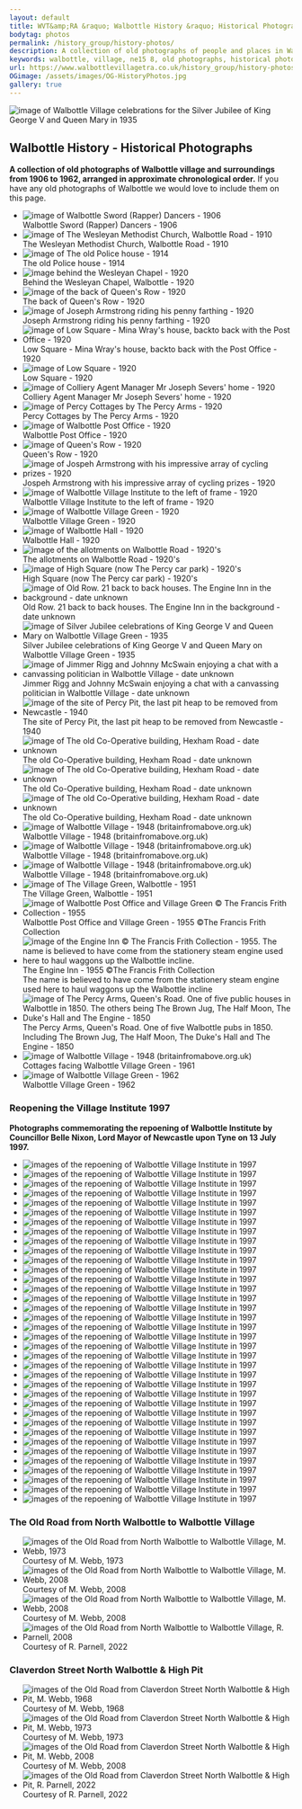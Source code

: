 ```yaml
---
layout: default
title: WVT&amp;RA &raquo; Walbottle History &raquo; Historical Photographs
bodytag: photos
permalink: /history_group/history-photos/
description: A collection of old photographs of people and places in Walbottle village and surroundings from 1906 to 1962, arranged in approximate chronological order.
keywords: walbottle, village, ne15 8, old photographs, historical photographs, old photos, historical photos
url: https://www.walbottlevillagetra.co.uk/history_group/history-photos/
OGimage: /assets/images/OG-HistoryPhotos.jpg
gallery: true
---
```

<div class="container-fluid">
	<div class="row">
		<div class="mastImg">
			<img src="/assets/images/masthead-historyPhotos.jpg" class="img-responsive" alt="image of Walbottle Village celebrations for the Silver Jubilee of King George V and Queen Mary in 1935"/>
		</div>
	</div>
</div>
<div class="container-fluid historyBG"> <!-- container-fluid -->
	<div class="row"> <!-- row -->
		<div class="col-sm-1 col-xs-0"></div>
		<div class="col-sm-10 col-xs-12 mainPanel">
			<div class="row"> <!-- row -->
				<div class="col-xs-12">
			  		<h2>Walbottle History - Historical Photographs</h2>
			  		<p><strong>A collection of old photographs of Walbottle village and surroundings from 1906 to 1962, arranged in approximate chronological order.</strong> If you have any old photographs of Walbottle we would love to include them on this page.</p>
<!-- feature slider -->
					<!-- feature slider -->				
					<div class="demo hasActive">
                    	<ul id="imageGallery3" class="gallery list-unstyled">
							<li data-thumb="/assets/images/history/rapperDancers-1906.jpg" data-src="/assets/images/history/rapperDancers-1906.jpg"><img src="/assets/images/history/rapperDancers-1906.jpg" alt="image of Walbottle Sword (Rapper) Dancers - 1906" class="img-responsive" /><br>
	<caption>Walbottle Sword (Rapper) Dancers - 1906</caption></li>
							<li data-thumb="/assets/images/history/h-img01.jpg" data-src="/assets/images/history/h-img01.jpg"><img src="/assets/images/history/h-img01.jpg" alt="image of The Wesleyan Methodist Church, Walbottle Road - 1910" class="img-responsive" /><br>
	<caption>The Wesleyan Methodist Church, Walbottle Road - 1910</caption></li>
							<li data-thumb="/assets/images/history/policeHouse-1914.jpg" data-src="/assets/images/history/policeHouse-1914.jpg"><img src="/assets/images/history/policeHouse-1914.jpg" alt="image of The old Police house - 1914" class="img-responsive" /><br>
	<caption>The old Police house - 1914</caption></li>
							<li data-thumb="/assets/images/history/Behind-the-Weslyan-Chapel-2048x1572.jpg" data-src="/assets/images/history/Behind-the-Weslyan-Chapel-2048x1572.jpg"><img src="/assets/images/history/Behind-the-Weslyan-Chapel-2048x1572.jpg" alt="image behind the Wesleyan Chapel - 1920" class="img-responsive" /><br>
	<caption>Behind the Wesleyan Chapel, Walbottle - 1920</caption></li>
							<li data-thumb="/assets/images/history/Back-of-Queens-Row-2048x1625.jpg" data-src="/assets/images/history/Back-of-Queens-Row-2048x1625.jpg"><img src="/assets/images/history/Back-of-Queens-Row-2048x1625.jpg" alt="image of the back of Queen's Row - 1920" class="img-responsive" /><br>
	<caption>The back of Queen's Row - 1920</caption></li>
							<li data-thumb="/assets/images/history/JNPG5423.jpg" data-src="/assets/images/history/JNPG5423.jpg"><img src="/assets/images/history/JNPG5423.jpg" alt="image of Joseph Armstrong riding his penny farthing - 1920" class="img-responsive" /><br>
	<caption>Joseph Armstrong riding his penny farthing - 1920</caption></li>
							<li data-thumb="/assets/images/history/Low-Square-Mina-Wrays-house-back-to-back-with-Post-Office.jpg" data-src="/assets/images/history/Low-Square-Mina-Wrays-house-back-to-back-with-Post-Office.jpg"><img src="/assets/images/history/Low-Square-Mina-Wrays-house-back-to-back-with-Post-Office.jpg" alt="image of Low Square - Mina Wray's house, backto back with the Post Office - 1920" class="img-responsive" /><br>
	<caption>Low Square - Mina Wray's house, backto back with the Post Office - 1920</caption></li>
							<li data-thumb="/assets/images/history/Low-Square-2048x1644.jpg" data-src="/assets/images/history/Low-Square-2048x1644.jpg"><img src="/assets/images/history/Low-Square-2048x1644.jpg" alt="image of Low Square - 1920" class="img-responsive" /><br>
	<caption>Low Square - 1920</caption></li>
							<li data-thumb="/assets/images/history/Mr-Severs-residence-scaled.bk.jpg" data-src="/assets/images/history/Mr-Severs-residence-scaled.bk.jpg"><img src="/assets/images/history/Mr-Severs-residence-scaled.bk.jpg" alt="image of Colliery Agent Manager Mr Joseph Severs' home - 1920" class="img-responsive" /><br>
	<caption>Colliery Agent Manager Mr Joseph Severs' home - 1920</caption></li>
							<li data-thumb="/assets/images/history/Percy-Cottages-by-The-Percy-Arms-scaled.jpg" data-src="/assets/images/history/Percy-Cottages-by-The-Percy-Arms-scaled.jpg"><img src="/assets/images/history/Percy-Cottages-by-The-Percy-Arms-scaled.jpg" alt="image of Percy Cottages by The Percy Arms - 1920" class="img-responsive" /><br>
	<caption>Percy Cottages by The Percy Arms - 1920</caption></li>
							<li data-thumb="/assets/images/history/Post-Office.jpg" data-src="/assets/images/history/Post-Office.jpg"><img src="/assets/images/history/Post-Office.jpg" alt="image of Walbottle Post Office - 1920" class="img-responsive" /><br>
	<caption>Walbottle Post Office - 1920</caption></li>
							<li data-thumb="/assets/images/history/Queens-Row.jpg" data-src="/assets/images/history/Queens-Row.jpg"><img src="/assets/images/history/Queens-Row.jpg" alt="image of Queen's Row - 1920" class="img-responsive" /><br>
	<caption>Queen's Row - 1920</caption></li>
							<li data-thumb="/assets/images/armstrong-01.jpg" data-src="/assets/images/armstrong-01.jpg"><img src="/assets/images/armstrong-01.jpg" alt="image of Jospeh Armstrong with his impressive array of cycling prizes - 1920" class="img-responsive" /><br>
	<caption>Jospeh Armstrong with his impressive array of cycling prizes - 1920</caption></li>
							<li data-thumb="/assets/images/history/wvi-1920.jpg" data-src="/assets/images/history/wvi-1920.jpg"><img src="/assets/images/history/wvi-1920.jpg" alt="image of Walbottle Village Institute to the left of frame - 1920" class="img-responsive" /><br>
	<caption>Walbottle Village Institute to the left of frame - 1920</caption></li>
							<li data-thumb="/assets/images/history/villageGreen-1920.jpg" data-src="/assets/images/history/villageGreen-1920.jpg"><img src="/assets/images/history/villageGreen-1920.jpg" alt="image of Walbottle Village Green - 1920" class="img-responsive" /><br>
	<caption>Walbottle Village Green - 1920</caption></li>
							<li data-thumb="/assets/images/history/Walbottle-Hall-scaled.jpg" data-src="/assets/images/history/Walbottle-Hall-scaled.jpg"><img src="/assets/images/history/Walbottle-Hall-scaled.jpg" alt="image of Walbottle Hall - 1920" class="img-responsive" /><br>
	<caption>Walbottle Hall - 1920</caption></li>
							<li data-thumb="/assets/images/history/The-allotmments-on-Walbottle-road.jpg" data-src="/assets/images/history/The-allotmments-on-Walbottle-road.jpg"><img src="/assets/images/history/The-allotmments-on-Walbottle-road.jpg" alt="image of the allotments on Walbottle Road - 1920's" class="img-responsive" /><br>
	<caption>The allotments on Walbottle Road - 1920's</caption></li>
							<li data-thumb="/assets/images/history/IMG_5071.jpg" data-src="/assets/images/history/IMG_5071.jpg"><img src="/assets/images/history/IMG_5071.jpg" alt="image of High Square (now The Percy car park) - 1920's" class="img-responsive" /><br>
	<caption>High Square (now The Percy car park) - 1920's</caption></li>
							<li data-thumb="/assets/images/history/oldrow.jpg" data-src="/assets/images/history/oldrow.jpg"><img src="/assets/images/history/oldrow.jpg" alt="image of Old Row. 21 back to back houses. The Engine Inn in the background - date unknown" class="img-responsive" /><br>
	<caption>Old Row. 21 back to back houses. The Engine Inn in the background - date unknown</caption></li>
							<li data-thumb="/assets/images/history/Silver-Jubilee-King-George-V-1936.jpg" data-src="/assets/images/history/Silver-Jubilee-King-George-V-1936.jpg"><img src="/assets/images/history/Silver-Jubilee-King-George-V-1936.jpg" alt="image of Silver Jubilee celebrations of King George V and Queen Mary on Walbottle Village Green - 1935" class="img-responsive" /><br>
	<caption>Silver Jubilee celebrations of King George V and Queen Mary on Walbottle Village Green - 1935</caption></li>
							<li data-thumb="/assets/images/history/Johnny-McSwain-scaled.jpg" data-src="/assets/images/history/Johnny-McSwain-scaled.jpg"><img src="/assets/images/history/Johnny-McSwain-scaled.jpg" alt="image of Jimmer Rigg and Johnny McSwain enjoying a chat with a canvassing politician in Walbottle Village - date unknown" class="img-responsive" /><br>
	<caption>Jimmer Rigg and Johnny McSwain enjoying a chat with a canvassing politician in Walbottle Village - date unknown</caption></li>
							<li data-thumb="/assets/images/history/percypit.jpg" data-src="/assets/images/history/percypit.jpg"><img src="/assets/images/history/percypit.jpg" alt="image of the site of Percy Pit, the last pit heap to be removed from Newcastle - 1940" class="img-responsive" /><br>
	<caption>The site of Percy Pit, the last pit heap to be removed from Newcastle - 1940</caption></li>
							<li data-thumb="/assets/images/history/The-old-Co-Op-building.jpg" data-src="/assets/images/history/The-old-Co-Op-building.jpg"><img src="/assets/images/history/The-old-Co-Op-building.jpg" alt="image of The old Co-Operative building, Hexham Road - date unknown" class="img-responsive" /><br>
	<caption>The old Co-Operative building, Hexham Road - date unknown</caption></li>
							<li data-thumb="/assets/images/history/The-old-co-op-building-3.jpg" data-src="/assets/images/history/The-old-co-op-building-3.jpg"><img src="/assets/images/history/The-old-co-op-building-3.jpg" alt="image of The old Co-Operative building, Hexham Road - date unknown" class="img-responsive" /><br>
	<caption>The old Co-Operative building, Hexham Road - date unknown</caption></li>
							<li data-thumb="/assets/images/history/The-Old-Co-op-building-2.jpg" data-src="/assets/images/history/The-Old-Co-op-building-2.jpg"><img src="/assets/images/history/The-Old-Co-op-building-2.jpg" alt="image of The old Co-Operative building, Hexham Road - date unknown" class="img-responsive" /><br>
	<caption>The old Co-Operative building, Hexham Road - date unknown</caption></li>
							<li data-thumb="/assets/images/history/h-img04.jpg" data-src="/assets/images/history/h-img04.jpg"><img src="/assets/images/history/h-img04.jpg" alt="image of Walbottle Village - 1948 (britainfromabove.org.uk)" class="img-responsive" /><br>
	<caption>Walbottle Village - 1948 (britainfromabove.org.uk)</caption></li>
							<li data-thumb="/assets/images/history/h-img05.jpg" data-src="/assets/images/history/h-img05.jpg"><img src="/assets/images/history/h-img05.jpg" alt="image of Walbottle Village - 1948 (britainfromabove.org.uk)" class="img-responsive" /><br>
	<caption>Walbottle Village - 1948 (britainfromabove.org.uk)</caption></li>
							<li data-thumb="/assets/images/history/h-img06.jpg" data-src="/assets/images/history/h-img06.jpg"><img src="/assets/images/history/h-img06.jpg" alt="image of Walbottle Village - 1948 (britainfromabove.org.uk)" class="img-responsive" /><br>
	<caption>Walbottle Village - 1948 (britainfromabove.org.uk)</caption></li>
							<li data-thumb="/assets/images/history/h-img02.jpg" data-src="/assets/images/history/h-img02.jpg"><img src="/assets/images/history/h-img02.jpg" alt="image of The Village Green, Walbottle - 1951" class="img-responsive" /><br>
	<caption>The Village Green, Walbottle - 1951</caption></li>
							<li data-thumb="/assets/images/history/walbottle-postoffice-1955.jpg" data-src="/assets/images/history/walbottle-postoffice-1955.jpg"><img src="/assets/images/history/walbottle-postoffice-1955.jpg" alt="image of Walbottle Post Office and Village Green &copy; The Francis Frith Collection - 1955" class="img-responsive" /><br>
	<caption>Walbottle Post Office and Village Green - 1955 &copy;The Francis Frith Collection</caption></li>
							<li data-thumb="/assets/images/history/engineInn-1955.jpg" data-src="/assets/images/history/engineInn-1955.jpg"><img src="/assets/images/history/engineInn-1955.jpg" alt="image of the Engine Inn &copy; The Francis Frith Collection - 1955. The name is believed to have come from the stationery steam engine used here to haul waggons up the Walbottle incline." class="img-responsive" /><br>
	<caption>The Engine Inn - 1955 &copy;The Francis Frith Collection<br>
	The name is believed to have come from the stationery steam engine used here to haul waggons up the Walbottle incline</caption></li>
							<li data-thumb="/assets/images/history/The-Percy-looking-up-Queens-Drive.jpg" data-src="/assets/images/history/The-Percy-looking-up-Queens-Drive.jpg"><img src="/assets/images/history/The-Percy-looking-up-Queens-Drive.jpg" alt="image of The Percy Arms, Queen's Road. One of five public houses in Walbottle in 1850. The others being The Brown Jug, The Half Moon, The Duke's Hall and The Engine - 1850" class="img-responsive" /><br>
	<caption>The Percy Arms, Queen's Road. One of five Walbottle pubs in 1850.<br>
	Including The Brown Jug, The Half Moon, The Duke's Hall and The Engine - 1850</caption></li>
							<li data-thumb="/assets/images/history/h-img03.jpg" data-src="/assets/images/history/h-img03.jpg"><img src="/assets/images/history/h-img03.jpg" alt="image of Walbottle Village - 1948 (britainfromabove.org.uk)" class="img-responsive" /><br>
	<caption>Cottages facing Walbottle Village Green - 1961</caption></li>
							<li data-thumb="/assets/images/history/villageGreen-1962.jpg" data-src="/assets/images/history/villageGreen-1962.jpg"><img src="/assets/images/history/villageGreen-1962.jpg" alt="image of Walbottle Village Green - 1962" class="img-responsive" /><br>
	<caption>Walbottle Village Green - 1962</caption></li>
						</ul>
					</div>
					<div class="col-xs-12">
						<h3>Reopening the Village Institute 1997</h3>
			  			<p><strong>Photographs commemorating the repoening of Walbottle Institute by Councillor Belle Nixon, Lord Mayor of Newcastle upon Tyne on 13 July 1997.</strong></p>
						<!-- feature slider -->
						<div class="demo hasActive">
                        	<ul id="imageGallery2" class="gallery list-unstyled">
                            	<li data-thumb="/assets/images/WVI-Opening/institute-re-opening-1997-(1).jpg" data-src="/assets/images/WVI-Opening/institute-re-opening-1997-(1).jpg"><img src="/assets/images/WVI-Opening/institute-re-opening-1997-(1).jpg" alt="images of the repoening of Walbottle Village Institute in 1997" class="img-responsive"  /></li>
								<li data-thumb="/assets/images/WVI-Opening/institute-re-opening-1997-(2).jpg" data-src="/assets/images/WVI-Opening/institute-re-opening-1997-(2).jpg"><img src="/assets/images/WVI-Opening/institute-re-opening-1997-(2).jpg" alt="images of the repoening of Walbottle Village Institute in 1997" class="img-responsive"  /></li>
								<li data-thumb="/assets/images/WVI-Opening/institute-re-opening-1997-(3).jpg" data-src="/assets/images/WVI-Opening/institute-re-opening-1997-(3).jpg"><img src="/assets/images/WVI-Opening/institute-re-opening-1997-(3).jpg" alt="images of the repoening of Walbottle Village Institute in 1997" class="img-responsive"  /></li>
								<li data-thumb="/assets/images/WVI-Opening/institute-re-opening-1997-(4).jpg" data-src="/assets/images/WVI-Opening/institute-re-opening-1997-(4).jpg"><img src="/assets/images/WVI-Opening/institute-re-opening-1997-(4).jpg" alt="images of the repoening of Walbottle Village Institute in 1997" class="img-responsive"  /></li>
								<li data-thumb="/assets/images/WVI-Opening/institute-re-opening-1997-(5).jpg" data-src="/assets/images/WVI-Opening/institute-re-opening-1997-(5).jpg"><img src="/assets/images/WVI-Opening/institute-re-opening-1997-(5).jpg" alt="images of the repoening of Walbottle Village Institute in 1997" class="img-responsive" /></li>
								<li data-thumb="/assets/images/WVI-Opening/institute-re-opening-1997-(6).jpg" data-src="/assets/images/WVI-Opening/institute-re-opening-1997-(6).jpg"><img src="/assets/images/WVI-Opening/institute-re-opening-1997-(6).jpg" alt="images of the repoening of Walbottle Village Institute in 1997" class="img-responsive" /></li>
								<li data-thumb="/assets/images/WVI-Opening/institute-re-opening-1997-(7).jpg" data-src="/assets/images/WVI-Opening/institute-re-opening-1997-(7).jpg"><img src="/assets/images/WVI-Opening/institute-re-opening-1997-(7).jpg" alt="images of the repoening of Walbottle Village Institute in 1997" class="img-responsive" /></li>
								<li data-thumb="/assets/images/WVI-Opening/institute-re-opening-1997-(8).jpg" data-src="/assets/images/WVI-Opening/institute-re-opening-1997-(8).jpg"><img src="/assets/images/WVI-Opening/institute-re-opening-1997-(8).jpg" alt="images of the repoening of Walbottle Village Institute in 1997" class="img-responsive" /></li>
								<li data-thumb="/assets/images/WVI-Opening/institute-re-opening-1997-(9).jpg" data-src="/assets/images/WVI-Opening/institute-re-opening-1997-(9).jpg"><img src="/assets/images/WVI-Opening/institute-re-opening-1997-(9).jpg" alt="images of the repoening of Walbottle Village Institute in 1997" class="img-responsive" /></li>
								<li data-thumb="/assets/images/WVI-Opening/institute-re-opening-1997-(10).jpg" data-src="/assets/images/WVI-Opening/institute-re-opening-1997-(10).jpg"><img src="/assets/images/WVI-Opening/institute-re-opening-1997-(10).jpg" alt="images of the repoening of Walbottle Village Institute in 1997" class="img-responsive" /></li>
								<li data-thumb="/assets/images/WVI-Opening/institute-re-opening-1997-(11).jpg" data-src="/assets/images/WVI-Opening/institute-re-opening-1997-(11).jpg"><img src="/assets/images/WVI-Opening/institute-re-opening-1997-(11).jpg" alt="images of the repoening of Walbottle Village Institute in 1997" class="img-responsive" /></li>
								<li data-thumb="/assets/images/WVI-Opening/institute-re-opening-1997-(12).jpg" data-src="/assets/images/WVI-Opening/institute-re-opening-1997-(12).jpg"><img src="/assets/images/WVI-Opening/institute-re-opening-1997-(12).jpg" alt="images of the repoening of Walbottle Village Institute in 1997" class="img-responsive" /></li>
								<li data-thumb="/assets/images/WVI-Opening/institute-re-opening-1997-(13).jpg" data-src="/assets/images/WVI-Opening/institute-re-opening-1997-(13).jpg"><img src="/assets/images/WVI-Opening/institute-re-opening-1997-(13).jpg" alt="images of the repoening of Walbottle Village Institute in 1997" class="img-responsive" /></li>
								<li data-thumb="/assets/images/WVI-Opening/institute-re-opening-1997-(14).jpg" data-src="/assets/images/WVI-Opening/institute-re-opening-1997-(14).jpg"><img src="/assets/images/WVI-Opening/institute-re-opening-1997-(14).jpg" alt="images of the repoening of Walbottle Village Institute in 1997" class="img-responsive" /></li>
								<li data-thumb="/assets/images/WVI-Opening/institute-re-opening-1997-(15).jpg" data-src="/assets/images/WVI-Opening/institute-re-opening-1997-(15).jpg"><img src="/assets/images/WVI-Opening/institute-re-opening-1997-(15).jpg" alt="images of the repoening of Walbottle Village Institute in 1997" class="img-responsive" /></li>
								<li data-thumb="/assets/images/WVI-Opening/institute-re-opening-1997-(16).jpg" data-src="/assets/images/WVI-Opening/institute-re-opening-1997-(16).jpg"><img src="/assets/images/WVI-Opening/institute-re-opening-1997-(16).jpg" alt="images of the repoening of Walbottle Village Institute in 1997" class="img-responsive" /></li>
								<li data-thumb="/assets/images/WVI-Opening/institute-re-opening-1997-(17).jpg" data-src="/assets/images/WVI-Opening/institute-re-opening-1997-(17).jpg"><img src="/assets/images/WVI-Opening/institute-re-opening-1997-(17).jpg" alt="images of the repoening of Walbottle Village Institute in 1997" class="img-responsive" /></li>
								<li data-thumb="/assets/images/WVI-Opening/institute-re-opening-1997-(18).jpg" data-src="/assets/images/WVI-Opening/institute-re-opening-1997-(18).jpg"><img src="/assets/images/WVI-Opening/institute-re-opening-1997-(18).jpg" alt="images of the repoening of Walbottle Village Institute in 1997" class="img-responsive" /></li>
								<li data-thumb="/assets/images/WVI-Opening/institute-re-opening-1997-(19).jpg" data-src="/assets/images/WVI-Opening/institute-re-opening-1997-(19).jpg"><img src="/assets/images/WVI-Opening/institute-re-opening-1997-(19).jpg" alt="images of the repoening of Walbottle Village Institute in 1997" class="img-responsive" /></li>
								<li data-thumb="/assets/images/WVI-Opening/institute-re-opening-1997-(20).jpg" data-src="/assets/images/WVI-Opening/institute-re-opening-1997-(20).jpg"><img src="/assets/images/WVI-Opening/institute-re-opening-1997-(20).jpg" alt="images of the repoening of Walbottle Village Institute in 1997" class="img-responsive" /></li>
								<li data-thumb="/assets/images/WVI-Opening/institute-re-opening-1997-(21).jpg" data-src="/assets/images/WVI-Opening/institute-re-opening-1997-(21).jpg"><img src="/assets/images/WVI-Opening/institute-re-opening-1997-(21).jpg" alt="images of the repoening of Walbottle Village Institute in 1997" class="img-responsive" /></li>
								<li data-thumb="/assets/images/WVI-Opening/institute-re-opening-1997-(22).jpg" data-src="/assets/images/WVI-Opening/institute-re-opening-1997-(22).jpg"><img src="/assets/images/WVI-Opening/institute-re-opening-1997-(22).jpg" alt="images of the repoening of Walbottle Village Institute in 1997" class="img-responsive" /></li>
								<li data-thumb="/assets/images/WVI-Opening/institute-re-opening-1997-(23).jpg" data-src="/assets/images/WVI-Opening/institute-re-opening-1997-(23).jpg"><img src="/assets/images/WVI-Opening/institute-re-opening-1997-(23).jpg" alt="images of the repoening of Walbottle Village Institute in 1997" class="img-responsive" /></li>
								<li data-thumb="/assets/images/WVI-Opening/institute-re-opening-1997-(24).jpg" data-src="/assets/images/WVI-Opening/institute-re-opening-1997-(24).jpg"><img src="/assets/images/WVI-Opening/institute-re-opening-1997-(24).jpg" alt="images of the repoening of Walbottle Village Institute in 1997" class="img-responsive" /></li>
								<li data-thumb="/assets/images/WVI-Opening/institute-re-opening-1997-(25).jpg" data-src="/assets/images/WVI-Opening/institute-re-opening-1997-(25).jpg"><img src="/assets/images/WVI-Opening/institute-re-opening-1997-(25).jpg" alt="images of the repoening of Walbottle Village Institute in 1997" class="img-responsive" /></li>
								<li data-thumb="/assets/images/WVI-Opening/institute-re-opening-1997-(26).jpg" data-src="/assets/images/WVI-Opening/institute-re-opening-1997-(26).jpg"><img src="/assets/images/WVI-Opening/institute-re-opening-1997-(26).jpg" alt="images of the repoening of Walbottle Village Institute in 1997" class="img-responsive" /></li>
								<li data-thumb="/assets/images/WVI-Opening/institute-re-opening-1997-(27).jpg" data-src="/assets/images/WVI-Opening/institute-re-opening-1997-(27).jpg"><img src="/assets/images/WVI-Opening/institute-re-opening-1997-(27).jpg" alt="images of the repoening of Walbottle Village Institute in 1997" class="img-responsive" /></li>
								<li data-thumb="/assets/images/WVI-Opening/institute-re-opening-1997-(28).jpg" data-src="/assets/images/WVI-Opening/institute-re-opening-1997-(28).jpg"><img src="/assets/images/WVI-Opening/institute-re-opening-1997-(28).jpg" alt="images of the repoening of Walbottle Village Institute in 1997" class="img-responsive" /></li>
								<li data-thumb="/assets/images/WVI-Opening/institute-re-opening-1997-(29).jpg" data-src="/assets/images/WVI-Opening/institute-re-opening-1997-(29).jpg"><img src="/assets/images/WVI-Opening/institute-re-opening-1997-(29).jpg" alt="images of the repoening of Walbottle Village Institute in 1997" class="img-responsive" /></li>
								<li data-thumb="/assets/images/WVI-Opening/institute-re-opening-1997-(30).jpg" data-src="/assets/images/WVI-Opening/institute-re-opening-1997-(30).jpg"><img src="/assets/images/WVI-Opening/institute-re-opening-1997-(30).jpg" alt="images of the repoening of Walbottle Village Institute in 1997" class="img-responsive" /></li>
								<li data-thumb="/assets/images/WVI-Opening/institute-re-opening-1997-(31).jpg" data-src="/assets/images/WVI-Opening/institute-re-opening-1997-(31).jpg"><img src="/assets/images/WVI-Opening/institute-re-opening-1997-(31).jpg" alt="images of the repoening of Walbottle Village Institute in 1997" class="img-responsive" /></li>
								<li data-thumb="/assets/images/WVI-Opening/institute-re-opening-1997-(32).jpg" data-src="/assets/images/WVI-Opening/institute-re-opening-1997-(32).jpg"><img src="/assets/images/WVI-Opening/institute-re-opening-1997-(32).jpg" alt="images of the repoening of Walbottle Village Institute in 1997" class="img-responsive" /></li>
								<li data-thumb="/assets/images/WVI-Opening/institute-re-opening-1997-(33).jpg" data-src="/assets/images/WVI-Opening/institute-re-opening-1997-(33).jpg"><img src="/assets/images/WVI-Opening/institute-re-opening-1997-(33).jpg" alt="images of the repoening of Walbottle Village Institute in 1997" class="img-responsive" /></li>
								<li data-thumb="/assets/images/WVI-Opening/institute-re-opening-1997-(34).jpg" data-src="/assets/images/WVI-Opening/institute-re-opening-1997-(34).jpg"><img src="/assets/images/WVI-Opening/institute-re-opening-1997-(34).jpg" alt="images of the repoening of Walbottle Village Institute in 1997" class="img-responsive" /></li>
								<li data-thumb="/assets/images/WVI-Opening/institute-re-opening-1997-(35).jpg" data-src="/assets/images/WVI-Opening/institute-re-opening-1997-(35).jpg"><img src="/assets/images/WVI-Opening/institute-re-opening-1997-(35).jpg" alt="images of the repoening of Walbottle Village Institute in 1997" class="img-responsive" /></li>
								<li data-thumb="/assets/images/WVI-Opening/institute-re-opening-1997-(36).jpg" data-src="/assets/images/WVI-Opening/institute-re-opening-1997-(36).jpg"><img src="/assets/images/WVI-Opening/institute-re-opening-1997-(36).jpg" alt="images of the repoening of Walbottle Village Institute in 1997" class="img-responsive" /></li>
							</ul>
						</div>
					</div>
					<div class="col-xs-12">
						<h3>The Old Road from North Walbottle to Walbottle Village</h3>
						<!-- feature slider -->
						<div class="demo hasActive">
                        	<ul id="imageGallery" class="gallery list-unstyled">
                            	<li data-thumb="/assets/images/history/oldRoad-image01.jpg" data-src="/assets/images/history/oldRoad-image01.jpg"><img src="/assets/images/history/oldRoad-image01.jpg" alt="images of the Old Road from North Walbottle to Walbottle Village, M. Webb, 1973" class="img-responsive" /><br><caption>Courtesy of M. Webb, 1973</caption></li>
								<li data-thumb="/assets/images/history/oldRoad-image02.jpg" data-src="/assets/images/history/oldRoad-image02.jpg"><img src="/assets/images/history/oldRoad-image02.jpg" alt="images of the Old Road from North Walbottle to Walbottle Village, M. Webb, 2008" class="img-responsive"  /><br><caption>Courtesy of M. Webb, 2008</caption></li>
								<li data-thumb="/assets/images/history/oldRoad-image03.jpg" data-src="/assets/images/history/oldRoad-image03.jpg"><img src="/assets/images/history/oldRoad-image03.jpg" alt="images of the Old Road from North Walbottle to Walbottle Village, M. Webb, 2008" class="img-responsive"  /><br><caption>Courtesy of M. Webb, 2008</caption></li>
								<li data-thumb="/assets/images/history/oldRoad-image04.jpg" data-src="/assets/images/history/oldRoad-image04.jpg"><img src="/assets/images/history/oldRoad-image04.jpg" alt="images of the Old Road from North Walbottle to Walbottle Village, R. Parnell, 2008" class="img-responsive"  /><br><caption>Courtesy of R. Parnell, 2022</caption></li>
							</ul>
						</div>
					</div>
					<div class="col-xs-12">
						<h3>Claverdon Street North Walbottle &amp; High Pit</h3>
						<!-- feature slider -->
						<div class="demo hasActive">
                        	<ul id="imageGallery-photos4" class="gallery list-unstyled">
                            	<li data-thumb="/assets/images/history/claverdonSt-image01.jpg" data-src="/assets/images/history/claverdonSt-image01.jpg"><img src="/assets/images/history/claverdonSt-image01.jpg" alt="images of the Old Road from Claverdon Street North Walbottle &amp; High Pit, M. Webb, 1968" class="img-responsive"  /><br><caption>Courtesy of M. Webb, 1968</caption></li>
								<li data-thumb="/assets/images/history/claverdonSt-image02.jpg" data-src="/assets/images/history/claverdonSt-image02.jpg"><img src="/assets/images/history/claverdonSt-image02.jpg" alt="images of the Old Road from Claverdon Street North Walbottle &amp; High Pit, M. Webb, 1973" class="img-responsive"  /><br><caption>Courtesy of M. Webb, 1973</caption></li>
								<li data-thumb="/assets/images/history/claverdonSt-image03.jpg" data-src="/assets/images/history/claverdonSt-image03.jpg"><img src="/assets/images/history/claverdonSt-image03.jpg" alt="images of the Old Road from Claverdon Street North Walbottle &amp; High Pit, M. Webb, 2008" class="img-responsive"  /><br><caption>Courtesy of M. Webb, 2008</caption></li>
								<li data-thumb="/assets/images/history/claverdonSt-image04.jpg" data-src="/assets/images/history/claverdonSt-image04.jpg"><img src="/assets/images/history/claverdonSt-image04.jpg" alt="images of the Old Road from Claverdon Street North Walbottle &amp; High Pit, R. Parnell, 2022" class="img-responsive"  /><br><caption>Courtesy of R. Parnell, 2022</caption></li>
							</ul>
						</div>
					</div>
				</div>
			</div> <!-- /row -->
		</div> <!-- /mainPanel -->
		<div class="col-sm-1 col-xs-0"></div>
	</div> <!-- /row -->
</div>

